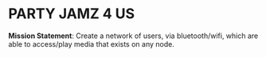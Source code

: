 # PARTY JAMZ 4 US #

**Mission Statement**: Create a network of users, via bluetooth/wifi, which are able to access/play media that exists on any node.